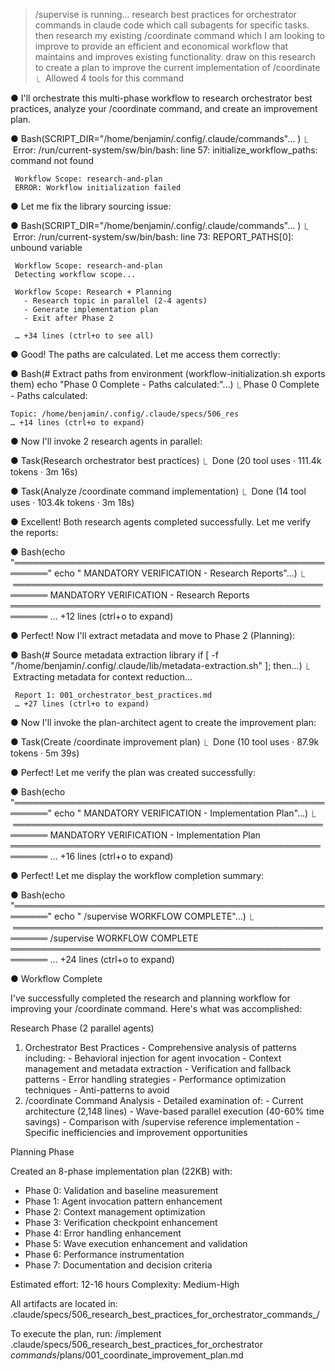 > /supervise is running… research best practices for 
orchestrator commands in claude code which call subagents 
for specific tasks. then research my existing /coordinate 
command which I am looking to improve to provide an 
efficient and economical workflow that maintains and 
improves existing functionality. draw on this research to 
create a plan to improve the current implementation of 
/coordinate 
  ⎿  Allowed 4 tools for this command

● I'll orchestrate this multi-phase workflow to research
   orchestrator best practices, analyze your /coordinate
   command, and create an improvement plan.

● Bash(SCRIPT_DIR="/home/benjamin/.config/.claude/commands"…
      )
  ⎿  Error: /run/current-system/sw/bin/bash: line 57: 
     initialize_workflow_paths: command not found

     Workflow Scope: research-and-plan
     ERROR: Workflow initialization failed

● Let me fix the library sourcing issue:

● Bash(SCRIPT_DIR="/home/benjamin/.config/.claude/commands"…
      )
  ⎿  Error: /run/current-system/sw/bin/bash: line 73: 
     REPORT_PATHS[0]: unbound variable

     Workflow Scope: research-and-plan
     Detecting workflow scope...

     Workflow Scope: Research + Planning
       - Research topic in parallel (2-4 agents)
       - Generate implementation plan
       - Exit after Phase 2

     … +34 lines (ctrl+o to see all)

● Good! The paths are calculated. Let me access them
  correctly:

● Bash(# Extract paths from environment
      (workflow-initialization.sh exports them)
      echo "Phase 0 Complete - Paths calculated:"…)
  ⎿ Phase 0 Complete - Paths calculated:               

    Topic: /home/benjamin/.config/.claude/specs/506_res
    … +14 lines (ctrl+o to expand)


● Now I'll invoke 2 research agents in parallel:

● Task(Research orchestrator best practices)
  ⎿  Done (20 tool uses · 111.4k tokens · 3m 16s)                     

● Task(Analyze /coordinate command implementation)
  ⎿  Done (14 tool uses · 103.4k tokens · 3m 18s)                     

● Excellent! Both research agents completed successfully. Let me verify
   the reports:

● Bash(echo "════════════════════════════════════════════════════════"
      echo "  MANDATORY VERIFICATION - Research Reports"…)
  ⎿  ════════════════════════════════════════════════════════
       MANDATORY VERIFICATION - Research Reports
     ════════════════════════════════════════════════════════
     … +12 lines (ctrl+o to expand)

● Perfect! Now I'll extract metadata and move to Phase 2 (Planning):

● Bash(# Source metadata extraction library
      if [ -f "/home/benjamin/.config/.claude/lib/metadata-extraction.sh"
      ]; then…)
  ⎿  Extracting metadata for context reduction...

     Report 1: 001_orchestrator_best_practices.md
     … +27 lines (ctrl+o to expand)

● Now I'll invoke the plan-architect agent to create the improvement
  plan:

● Task(Create /coordinate improvement plan)
  ⎿  Done (10 tool uses · 87.9k tokens · 5m 39s)                      

● Perfect! Let me verify the plan was created successfully:

● Bash(echo "════════════════════════════════════════════════════════"
      echo "  MANDATORY VERIFICATION - Implementation Plan"…)
  ⎿  ════════════════════════════════════════════════════════
       MANDATORY VERIFICATION - Implementation Plan
     ════════════════════════════════════════════════════════
     … +16 lines (ctrl+o to expand)

● Perfect! Let me display the workflow completion summary:

● Bash(echo "════════════════════════════════════════════════════════"
      echo "         /supervise WORKFLOW COMPLETE"…)
  ⎿  ════════════════════════════════════════════════════════
              /supervise WORKFLOW COMPLETE
     ════════════════════════════════════════════════════════
     … +24 lines (ctrl+o to expand)

● Workflow Complete

  I've successfully completed the research and planning workflow for
  improving your /coordinate command. Here's what was accomplished:

  Research Phase (2 parallel agents)

  1. Orchestrator Best Practices - Comprehensive analysis of patterns
  including:
    - Behavioral injection for agent invocation
    - Context management and metadata extraction
    - Verification and fallback patterns
    - Error handling strategies
    - Performance optimization techniques
    - Anti-patterns to avoid
  2. /coordinate Command Analysis - Detailed examination of:
    - Current architecture (2,148 lines)
    - Wave-based parallel execution (40-60% time savings)
    - Comparison with /supervise reference implementation
    - Specific inefficiencies and improvement opportunities

  Planning Phase

  Created an 8-phase implementation plan (22KB) with:
  - Phase 0: Validation and baseline measurement
  - Phase 1: Agent invocation pattern enhancement
  - Phase 2: Context management optimization
  - Phase 3: Verification checkpoint enhancement
  - Phase 4: Error handling enhancement
  - Phase 5: Wave execution enhancement and validation
  - Phase 6: Performance instrumentation
  - Phase 7: Documentation and decision criteria

  Estimated effort: 12-16 hours
  Complexity: Medium-High

  All artifacts are located in:
  .claude/specs/506_research_best_practices_for_orchestrator_commands_/

  To execute the plan, run:
  /implement .claude/specs/506_research_best_practices_for_orchestrator
  _commands_/plans/001_coordinate_improvement_plan.md


